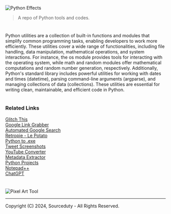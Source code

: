 ![Python Effects](https://github.com/sourceduty/Python_Utilities/assets/123030236/5598acb3-bacc-4957-a4ec-fdc3eaf5f4e8)

> A repo of Python tools and codes.

#

Python utilities are a collection of built-in functions and modules that simplify common programming tasks, enabling developers to work more efficiently. These utilities cover a wide range of functionalities, including file handling, data manipulation, mathematical operations, and system interactions. For instance, the os module provides tools for interacting with the operating system, while math and random modules offer mathematical computations and random number generation, respectively. Additionally, Python's standard library includes powerful utilities for working with dates and times (datetime), parsing command-line arguments (argparse), and managing collections of data (collections). These utilities are essential for writing clean, maintainable, and efficient code in Python.

#
### Related Links

[Glitch This](https://github.com/TotallyNotChase/glitch-this)
<br>
[Google Link Grabber](https://github.com/itslucifero/Google-Link-Grabber)
<br />
[Automated Google Search](https://github.com/frzmohammadali/automate-google-search-script)
<br />
[Retropie - Le Potato](https://github.com/sourceduty/Retropie_Le_Potato)
<br />
[Python to .exe](https://github.com/xtekky/python-to-exe)
<br />
[Tweet Screenshots](https://github.com/pwnfoo/fakemenot)
<br />
[YouTube Converter](https://github.com/diegorosa/YouTube-to-MP3-Converter-API)
<br />
[Metadata Extractor](https://github.com/ellman12/DateTakenExtractor)
<br />
[Python Projects](https://github.com/Mrinank-Bhowmick/python-beginner-projects)
<br />
[Notepad++](https://github.com/notepad-plus-plus/notepad-plus-plus)
<br />
[ChatGPT](https://chat.openai.com/)

#

![Pixel Art Tool](https://github.com/user-attachments/assets/ca6547c2-12ba-4bde-9268-9eee701cb2e2)

***
Copyright (C) 2024, Sourceduty - All Rights Reserved.
